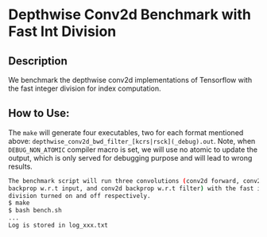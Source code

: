 # Depthwise Conv2d Benchmark with Fast Int Division

## Description
We benchmark the depthwise conv2d implementations of Tensorflow with the fast
integer division for index computation.

## How to Use:
The `make` will generate four executables, two for each format mentioned above:
`depthwise_conv2d_bwd_filter_[kcrs|rsck](_debug).out`. Note, when
`DEBUG_NON_ATOMIC` compiler macro is set, we will use no atomic to update the
output, which is only served for debugging purpose and will lead to wrong
results.

```bash
The benchmark script will run three convolutions (conv2d forward, conv2d
backprop w.r.t input, and conv2d backprop w.r.t filter) with the fast int
division turned on and off respectively.
$ make
$ bash bench.sh
...
Log is stored in log_xxx.txt
```

